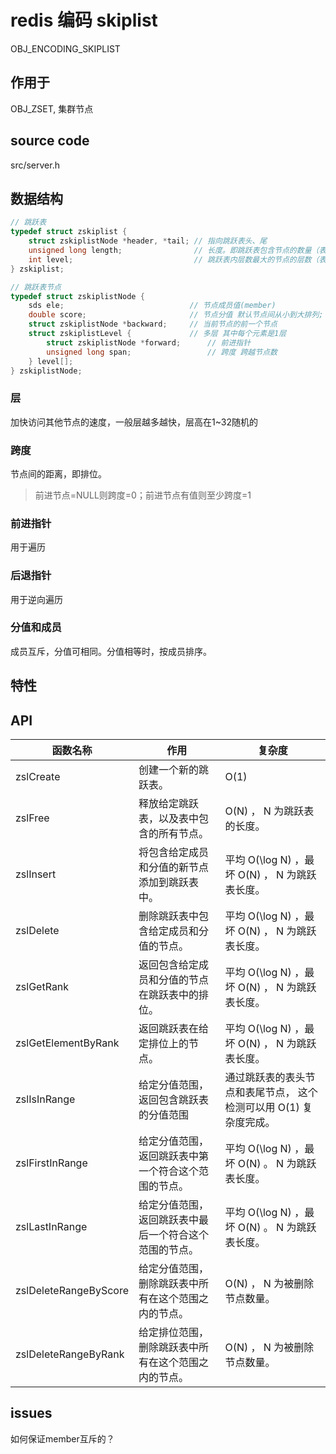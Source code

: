 # redis 编码 skiplist

OBJ_ENCODING_SKIPLIST

## 作用于

OBJ_ZSET, 集群节点

## source code

src/server.h

## 数据结构

```c
// 跳跃表
typedef struct zskiplist {
    struct zskiplistNode *header, *tail; // 指向跳跃表头、尾
    unsigned long length;                // 长度。即跳跃表包含节点的数量（表头节点不算在内）
    int level;                           // 跳跃表内层数最大的节点的层数（表头节点的层数不算在内）
} zskiplist;

// 跳跃表节点
typedef struct zskiplistNode {
    sds ele;                            // 节点成员值(member)
    double score;                       // 节点分值 默认节点间从小到大排列; 注意double类型 即十进制15位精度。
    struct zskiplistNode *backward;     // 当前节点的前一个节点
    struct zskiplistLevel {             // 多层 其中每个元素是1层
        struct zskiplistNode *forward;      // 前进指针
        unsigned long span;                 // 跨度 跨越节点数
    } level[];
} zskiplistNode;
```

### 层

加快访问其他节点的速度，一般层越多越快，层高在1~32随机的

### 跨度

节点间的距离，即排位。

> 前进节点=NULL则跨度=0；前进节点有值则至少跨度=1  

### 前进指针

用于遍历

### 后退指针

用于逆向遍历

### 分值和成员

成员互斥，分值可相同。分值相等时，按成员排序。

## 特性

## API

| 函数名称              | 作用                                                   | 复杂度                                                            |
| --------------------- | ------------------------------------------------------ | ----------------------------------------------------------------- |
| zslCreate             | 创建一个新的跳跃表。                                   | O(1)                                                              |
| zslFree               | 释放给定跳跃表，以及表中包含的所有节点。               | O(N) ， N 为跳跃表的长度。                                        |
| zslInsert             | 将包含给定成员和分值的新节点添加到跳跃表中。           | 平均 O(\log N) ，最坏 O(N) ， N 为跳跃表长度。                    |
| zslDelete             | 删除跳跃表中包含给定成员和分值的节点。                 | 平均 O(\log N) ，最坏 O(N) ， N 为跳跃表长度。                    |
| zslGetRank            | 返回包含给定成员和分值的节点在跳跃表中的排位。         | 平均 O(\log N) ，最坏 O(N) ， N 为跳跃表长度。                    |
| zslGetElementByRank   | 返回跳跃表在给定排位上的节点。                         | 平均 O(\log N) ，最坏 O(N) ， N 为跳跃表长度。                    |
| zslIsInRange          | 给定分值范围，返回包含跳跃表的分值范围                 | 通过跳跃表的表头节点和表尾节点， 这个检测可以用 O(1) 复杂度完成。 |
| zslFirstInRange       | 给定分值范围，返回跳跃表中第一个符合这个范围的节点。   | 平均 O(\log N) ，最坏 O(N) 。 N 为跳跃表长度。                    |
| zslLastInRange        | 给定分值范围，返回跳跃表中最后一个符合这个范围的节点。 | 平均 O(\log N) ，最坏 O(N) 。 N 为跳跃表长度。                    |
| zslDeleteRangeByScore | 给定分值范围，删除跳跃表中所有在这个范围之内的节点。   | O(N) ， N 为被删除节点数量。                                      |
| zslDeleteRangeByRank  | 给定排位范围，删除跳跃表中所有在这个范围之内的节点。   | O(N) ， N 为被删除节点数量。                                      |

## issues

如何保证member互斥的？
